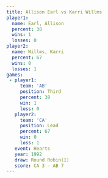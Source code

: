 ```yaml
---
title: Allison Earl vs Karri Willms
player1:             
  name: Earl, Allison
  percent: 38        
  wins: 1            
  losses: 0          
player2:             
  name: Willms, Karri
  percent: 67        
  wins: 0            
  losses: 1          
games:
 - player1:         
     team: 'AB'     
     position: Third
     percent: 38    
     win: 1         
     loss: 0        
   player2:        
     team: 'CA'    
     position: Lead
     percent: 67   
     win: 0        
     loss: 1       
   event: Hearts       
   year: 1992          
   draw: Round Robin(1)
   score: CA 3 - AB 7  
---
```

